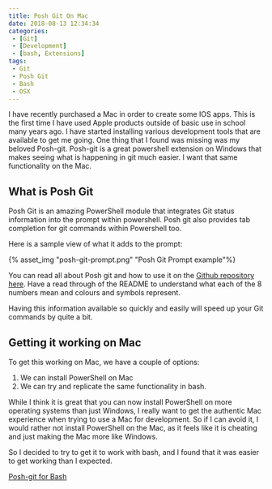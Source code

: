 ```yaml
---
title: Posh Git On Mac
date: 2018-08-13 12:34:34
categories:
 - [Git]
 - [Development]
 - [bash, Extensions]
tags:
 - Git
 - Posh Git
 - Bash
 - OSX
---
```


I have recently purchased a Mac in order to create some IOS apps. This is the first time I have used Apple products outside of basic use in school many years ago. I have started installing various development tools that are available to get me going. One thing that I found was missing was my beloved Posh-git. Posh-git is a great powershell extension on Windows that makes seeing what is happening in git much easier. I want that same functionality on the Mac.
<!-- More -->

## What is Posh Git

Posh Git is an amazing PowerShell module that integrates Git status information into the prompt within powershell. Posh git also provides tab completion for git commands within Powershell too.

Here is a sample view of what it adds to the prompt:

{% asset_img "posh-git-prompt.png" "Posh Git Prompt example"%}

You can read all about Posh git and how to use it on the [Github repository here](https://github.com/dahlbyk/posh-git). Have a read through of the README to understand what each of the 8 numbers mean and colours and symbols represent.

Having this information available so quickly and easily will speed up your Git commands by quite a bit.


## Getting it working on Mac

To get this working on Mac, we have a couple of options:

1. We can install PowerShell on Mac
1. We can try and replicate the same functionality in bash.

While I think it is great that you can now install PowerShell on more operating systems than just Windows, I really want to get the authentic Mac experience when trying to use a Mac for development. So if I can avoid it, I would rather not install PowerShell on the Mac, as it feels like it is cheating and just making the Mac more like Windows.

So I decided to try to get it to work with bash, and I found that it was easier to get working than I expected.

[Posh-git for Bash](https://github.com/lyze/posh-git-sh)
